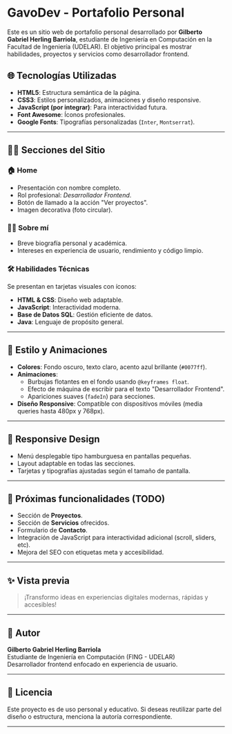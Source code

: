 # GavoDev - Portafolio Personal

Este es un sitio web de portafolio personal desarrollado por **Gilberto Gabriel Herling Barriola**, estudiante de Ingeniería en Computación en la Facultad de Ingeniería (UDELAR). El objetivo principal es mostrar habilidades, proyectos y servicios como desarrollador frontend.

## 🌐 Tecnologías Utilizadas

- **HTML5**: Estructura semántica de la página.
- **CSS3**: Estilos personalizados, animaciones y diseño responsive.
- **JavaScript (por integrar)**: Para interactividad futura.
- **Font Awesome**: Íconos profesionales.
- **Google Fonts**: Tipografías personalizadas (`Inter`, `Montserrat`).

---

## 🧑‍💻 Secciones del Sitio

### 🏠 Home
- Presentación con nombre completo.
- Rol profesional: *Desarrollador Frontend*.
- Botón de llamado a la acción "Ver proyectos".
- Imagen decorativa (foto circular).

### 👨‍🎓 Sobre mí
- Breve biografía personal y académica.
- Intereses en experiencia de usuario, rendimiento y código limpio.

### 🛠️ Habilidades Técnicas
Se presentan en tarjetas visuales con íconos:

- **HTML & CSS**: Diseño web adaptable.
- **JavaScript**: Interactividad moderna.
- **Base de Datos SQL**: Gestión eficiente de datos.
- **Java**: Lenguaje de propósito general.

---

## 🎨 Estilo y Animaciones

- **Colores**: Fondo oscuro, texto claro, acento azul brillante (`#0077ff`).
- **Animaciones**:
  - Burbujas flotantes en el fondo usando `@keyframes float`.
  - Efecto de máquina de escribir para el texto "Desarrollador Frontend".
  - Apariciones suaves (`fadeIn`) para secciones.
- **Diseño Responsive**: Compatible con dispositivos móviles (media queries hasta 480px y 768px).

---

## 📱 Responsive Design

- Menú desplegable tipo hamburguesa en pantallas pequeñas.
- Layout adaptable en todas las secciones.
- Tarjetas y tipografías ajustadas según el tamaño de pantalla.

---

## 📌 Próximas funcionalidades (TODO)

- Sección de **Proyectos**.
- Sección de **Servicios** ofrecidos.
- Formulario de **Contacto**.
- Integración de JavaScript para interactividad adicional (scroll, sliders, etc).
- Mejora del SEO con etiquetas meta y accesibilidad.

---

## ✨ Vista previa

> ¡Transformo ideas en experiencias digitales modernas, rápidas y accesibles!

---

## 🧠 Autor

**Gilberto Gabriel Herling Barriola**  
Estudiante de Ingeniería en Computación (FING - UDELAR)  
Desarrollador frontend enfocado en experiencia de usuario.

---

## 📝 Licencia

Este proyecto es de uso personal y educativo. Si deseas reutilizar parte del diseño o estructura, menciona la autoría correspondiente.

---

